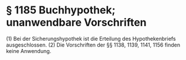 # § 1185 Buchhypothek; unanwendbare Vorschriften
(1) Bei der Sicherungshypothek ist die Erteilung des Hypothekenbriefs ausgeschlossen.
(2) Die Vorschriften der §§ 1138, 1139, 1141, 1156 finden keine Anwendung.